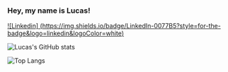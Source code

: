 ### Hey, my name is Lucas!

[![Linkedin] (https://img.shields.io/badge/LinkedIn-0077B5?style=for-the-badge&logo=linkedin&logoColor=white)](https://www.linkedin.com/in/lucas-eduardo-pereira-da-silva-junior-ba1078160/)

![Lucas's GitHub stats](https://github-readme-stats.vercel.app/api?username=DevLucasEduardo&show_icons=true&theme=radical)

![Top Langs](https://github-readme-stats.vercel.app/api/top-langs/?username=anuraghazra&hide_progress=true)

